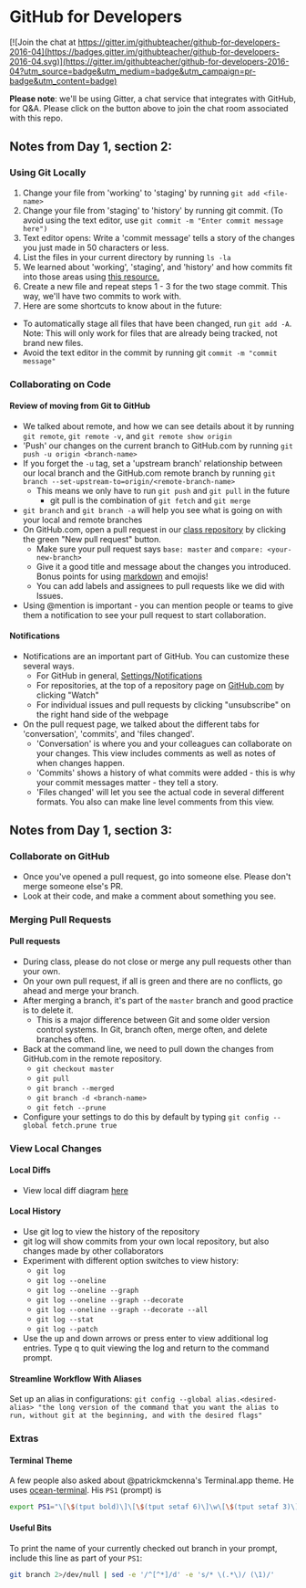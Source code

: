 # GitHub for Developers
[![Join the chat at https://gitter.im/githubteacher/github-for-developers-2016-04](https://badges.gitter.im/githubteacher/github-for-developers-2016-04.svg)](https://gitter.im/githubteacher/github-for-developers-2016-04?utm_source=badge&utm_medium=badge&utm_campaign=pr-badge&utm_content=badge)

**Please note**: we'll be using Gitter, a chat service that integrates with GitHub, for Q&A. Please click on the button above to join the chat room associated with this repo.
## Notes from Day 1, section 2:
### Using Git Locally
1. Change your file from 'working' to 'staging' by running `git add <file-name>`
2. Change your file from 'staging' to 'history' by running git commit. (To avoid using the text editor, use `git commit -m "Enter commit message here")`
3. Text editor opens: Write a 'commit message' tells a story of the changes you just made in 50 characters or less.
4. List the files in your current directory by running `ls -la`
5. We learned about 'working', 'staging', and 'history' and how commits fit into those areas using [this resource.](https://services.github.com/)
6. Create a new file and repeat steps 1 - 3 for the two stage commit. This way, we'll have two commits to work with.
7. Here are some shortcuts to know about in the future:
  * To automatically stage all files that have been changed, run `git add -A`. Note: This will only work for files that are already being tracked, not brand new files.
  * Avoid the text editor in the commit by running git `commit -m "commit message"`

### Collaborating on Code
#### Review of moving from Git to GitHub
* We talked about remote, and how we can see details about it by running `git remote`, `git remote -v`, and `git remote show origin`
* 'Push' our changes on the current branch to GitHub.com by running `git push -u origin <branch-name>`
* If you forget the `-u` tag, set a 'upstream branch' relationship between our local branch and the GitHub.com remote branch by running `git branch --set-upstream-to=origin/<remote-branch-name>`
  * This means we only have to run `git push` and `git pull` in the future
    * git pull is the combination of `git fetch` and `git merge`
* `git branch` and `git branch -a` will help you see what is going on with your local and remote branches
* On GitHub.com, open a pull request in our [class repository](https://github.com/githubteacher/github-for-developers-2016-04) by clicking the green "New pull request" button.
  * Make sure your pull request says `base: master` and `compare: <your-new-branch>`
  * Give it a good title and message about the changes you introduced. Bonus points for using [markdown](https://guides.github.com/features/mastering-markdown/) and emojis!
  * You can add labels and assignees to pull requests like we did with Issues.
* Using @mention is important - you can mention people or teams to give them a notification to see your pull request to start collaboration.

#### Notifications
* Notifications are an important part of GitHub. You can customize these several ways.
  * For GitHub in general, [Settings/Notifications](https://github.com/settings/notifications)
  * For repositories, at the top of a repository page on [GitHub.com](https://github.com/) by clicking "Watch"
  * For individual issues and pull requests by clicking "unsubscribe" on the right hand side of the webpage
* On the pull request page, we talked about the different tabs for 'conversation', 'commits', and 'files changed'.
  * 'Conversation' is where you and your colleagues can collaborate on your changes. This view includes comments as well as notes of when changes happen.
  * 'Commits' shows a history of what commits were added - this is why your commit messages matter - they tell a story.
  * 'Files changed' will let you see the actual code in several different formats. You also can make line level comments from this view.

## Notes from Day 1, section 3:
### Collaborate on GitHub
* Once you've opened a pull request, go into someone else. Please don't merge someone else's PR.
* Look at their code, and make a comment about something you see.

### Merging Pull Requests
#### Pull requests
* During class, please do not close or merge any pull requests other than your own.
* On your own pull request, if all is green and there are no conflicts, go ahead and merge your branch.
* After merging a branch, it's part of the `master` branch and good practice is to delete it.
  * This is a major difference between Git and some older version control systems. In Git, branch often, merge often, and delete branches often.
* Back at the command line, we need to pull down the changes from GitHub.com in the remote repository.
  * `git checkout master`
  * `git pull`
  * `git branch --merged`
  * `git branch -d <branch-name>`
  * `git fetch --prune`
* Configure your settings to do this by default by typing `git config --global fetch.prune true`

### View Local Changes

#### Local Diffs
* View local diff diagram [here](https://training.github.com/kit/modules/CONT-CLI-11_Viewing-local-diffs.html)

#### Local History
* Use git log to view the history of the repository
* git log will show commits from your own local repository, but also changes made by other collaborators
* Experiment with different option switches to view history:
  * `git log`
  * `git log --oneline`
  * `git log --oneline --graph`
  * `git log --oneline --graph --decorate`
  * `git log --oneline --graph --decorate --all`
  * `git log --stat`
  * `git log --patch`
* Use the up and down arrows or press enter to view additional log entries. Type q to quit viewing the log and return to the command prompt.

#### Streamline Workflow With Aliases
Set up an alias in configurations: `git config --global alias.<desired-alias> "the long version of the command that you want the alias to run, without git at the beginning, and with the desired flags"`

### Extras
#### Terminal Theme
A few people also asked about @patrickmckenna's Terminal.app theme. He uses [ocean-terminal](https://github.com/mdo/ocean-terminal). His `PS1` (prompt) is

```bash
export PS1="\[\$(tput bold)\]\[\$(tput setaf 6)\]\w\[\$(tput setaf 3)\]\$(git branch 2>/dev/null | sed -e '/^[^*]/d' -e 's/* \(.*\)/ (\1)/')\[\$(tput setaf 6)\] > \[\$(tput sgr0)\]"
```
#### Useful Bits
To print the name of your currently checked out branch in your prompt, include this line as part of your `PS1`:

```bash
git branch 2>/dev/null | sed -e '/^[^*]/d' -e 's/* \(.*\)/ (\1)/'
```
